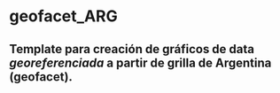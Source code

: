 # geofacet_ARG
Template para creación de gráficos de data *georeferenciada* a partir de grilla de Argentina (geofacet). 
--------------------

